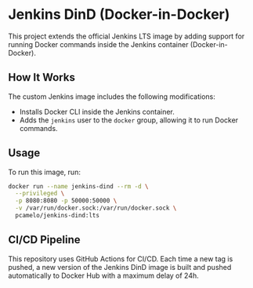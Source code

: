 # Jenkins DinD (Docker-in-Docker)

This project extends the official Jenkins LTS image by adding support for running Docker commands inside the Jenkins container (Docker-in-Docker).

## How It Works

The custom Jenkins image includes the following modifications:
- Installs Docker CLI inside the Jenkins container.
- Adds the `jenkins` user to the `docker` group, allowing it to run Docker commands.

## Usage

To run this image, run:

```bash
docker run --name jenkins-dind --rm -d \
  --privileged \
  -p 8080:8080 -p 50000:50000 \
  -v /var/run/docker.sock:/var/run/docker.sock \
  pcamelo/jenkins-dind:lts
```

## CI/CD Pipeline

This repository uses GitHub Actions for CI/CD. Each time a new tag is pushed, a new version of the Jenkins DinD image is built and pushed automatically to Docker Hub with a maximum delay of 24h.